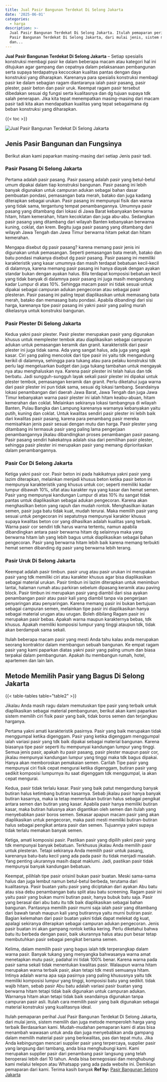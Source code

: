 ```yaml
---
title: Jual Pasir Bangunan Terdekat Di Selong Jakarta
date: '2025-06-01'
categories:
  - harga
description: >-
  Jual Pasir Bangunan Terdekat Di Selong Jakarta. Itulah pemaparan perihal Jual
  Pasir Bangunan Terdekat Di Selong Jakarta, dari mulai jenis, sistem memilih
  dan...
---
```


**Jual Pasir Bangunan Terdekat Di Selong Jakarta** – Setiap spesialis konstruksi membagi pasir ke dalam beberapa macam atau kategori hal ini ditujukan agar gampang dan cepatnya dalam pelaksanaan pembangunan serta supaya terdapatnya kecocokan kualitas pantas dengan daya konstruksi yang diharapkan. Karenanya para spesialis konstruksi membagi pasir ke dalam sebagian ragam diantaranya ialah pasir pasang, pasir plester, pasir beton dan pasir uruk. Keempat ragam pasir tersebut dibedakan sesuai dg fungsi serta kualitasnya dan dg tujuan supaya tdk salah penerapan. Jika kita tepat menempatkan masing-masing dari macam pasir tadi kita akan mendapatkan kualitas yang tepat sebagaimana dg beban konstruksi yang diharapkan.

{{< toc >}}

![Jual Pasir Bangunan Terdekat Di Selong Jakarta](/images/jual-pasir-bangunan-10.png)

## Jenis Pasir Bangunan dan Fungsinya

Berikut akan kami paparkan masing-masing dari setiap Jenis pasir tadi.

### Pasir Pasang Di Selong Jakarta

Pertama adalah pasir pasang. Pasir pasang adalah pasir yang betul-betul umum dipakai dalam tiap konstruksi bangunan. Pasir pasang ini lebih banyak digunakan untuk campuran adukan sebagai bahan dasar pembuatan pondasi, pemasangan bata merah, batako dan juga kadang diterapkan sebagai urukan. Pasir pasang ini mempunyai fisik dan warna yang tidak sama, tergantung tempat penambangannya. Umumnya pasir pasang yang ditambang dari lokasi di Jawa Barat kebanyakan berwarna hitam, hitam kemerahan, hitam kecoklatan dan juga abu-abu. Sedangkan pasir pasang yang ditambang dari wilayah Banten kebanyakan berwarna kuning, coklat, dan krem. Begitu juga pasir pasang yang ditambang dari wilayah Jawa Tengah dan Jawa Timur berwarna hitam pekat dan hitam kemerahan.

Mengapa disebut dg pasir pasang? karena memang pasir jenis ini digunakan untuk pemasangan. Seperti pemasangan bata merah, batako dan batu pondasi makanya disebut dg pasir pasang. Pasir pasang ini memiliki karakteristik yang kasar umumnya dan masih terdapat bebatuan kecil-kecil di dalamnya, karena memang pasir pasang ini hanya diayak dengan ayakan standar bukan dengan ayakan halus. Bila terdapat komposisi bebatuan kecil yang tidak banyak di dalamnya pasir pasang ini juga masih mengandung kadar Lumpur di atas 10%. Sehingga macam pasir ini tidak sesuai untuk dipakai sebagai campuran adukan pengecoran atau sebagai pasir plesteran. Pasir pasang ini paling tepat diaplikasikan untuk memasang bata merah, batako dan memasang batu pondasi. Apabila dibandingi dari sisi harga, karenanya tipe pasir pasang ini yakni pasir yang paling murah dikelasnya untuk konstruksi bangunan.

### Pasir Plester Di Selong Jakarta

Kedua yakni pasir plester. Pasir plester merupakan pasir yang digunakan khusus untuk memplester tembok atau diaplikasikan sebagai campuran adukan untuk pemasangan keramik dan granit. karakteristik dari pasir plester ini juga tidak sama. Ada yang sangat halus, ada juga yang agak kasar. Ciri yang paling mencolok dari tipe pasir ini yaitu tdk mengandung kerikil di dalamnya, sehingga para tukang atau para pelaku konstruksi tdk perlu lagi mengeluarkan budget dan juga tukang tambahan untuk mengayak nya atau menghaluskan nya. Karena pasir plester ini telah halus dan tdk berbatu. Jadi sungguh-sungguh layak sekali pasir plester ini dipakai untuk plester tembok, pemasangan keramik dan granit. Perlu diketahui juga warna dari pasir plester ini pun tidak sama, sesuai dg lokasi tambang. Seandainya lokasi penambangan dari daerah Jawa Barat, Jawa Tengah dan juga Jawa Timur kebanyakan warna pasir plester ini ialah hitam keabu-abuan, hitam kemerahan dan coklat. Melainkan sekiranya lokasi tambangnya di wilayah Banten, Pulau Bangka dan Lampung karenanya warnanya kebanyakan yaitu putih, kuning dan coklat. Untuk kwalitas sendiri pasir plester ini lebih baik dari kwalitas pasir pasang, karena para penambang pasir mereka memisahkan jenis pasir sesuai dengan mutu dan harga. Pasir plester yang ditambang ini termasuk pasir yang paling lama pengerjaan penambangannya jikalau dibandingkan proses penambangan pasir pasang. Pasir pasang sendiri hakekatnya adalah sisa dari pemilihan pasir plester, sehingga pasir plester ini merupakan pasir yang memang diprioritaskan dalam penambangannya.

### Pasir Cor Di Selong Jakarta

Ketiga yakni pasir cor. Pasir beton ini pada hakikatnya yakni pasir yang lazim diterapkan, melainkan menjadi khusus beton ketika pasir beton ini mempunyai karakteristik yang khusus untuk cor; seperti memiliki kadar lumpur dibawah 10%, sifat atau karakter nya yang kasar dan hemat semen. Pasir yang mempunyai kandungan Lumpur di atas 10% itu sangat tidak pantas untuk diaplikasikan sebagai adukan pengecoran. Karena akan menghasilkan beton yang rapuh dan mudah rontok. Menghasilkan ikatan semen, pasir juga batu tidak kuat, mudah terurai. Maka memilih pasir yang sesuai untuk pengecoran ini sepatutnya mempunyai karakter khusus supaya kwalitas beton cor yang dihasilkan adalah kualitas yang terbaik. Warna pasir cor sendiri tdk harus warna tertentu, namun apabila dibandingkan antara pasir berwarna hitam dg selainnya maka yang berwarna hitam lah yang lebih bagus untuk diaplikasikan sebagai bahan pengecoran. Pasir yang berwarna hitam lebih baik karena memang terbukti hemat semen dibanding dg pasir yang berwarna lebih terang.

### Pasir Uruk Di Selong Jakarta

Keempat adalah pasir timbun. pasir urug atau pasir urukan ini merupakan pasir yang tdk memiliki ciri atau karakter khusus agar bisa diaplikasikan sebagai material urukan. Pasir timbun ini lazim diterapkan untuk menimbun lantai, halaman rumah atau parkiran sebelum dipasang keramik atau paving block. Pasir timbun ini merupakan pasir yang diambil dari sisa ayakan penambangan pasir atau pasir kali yang diambil tanpa via pengerjaan penyaringan atau penyaringan. Karena memang pasir ini bukan bertujuan sebagai campuran semen, melainkan tipe pasir ini diaplikasikan hanya sebagai material urugan atau urugan. Boleh dibilang Ragam pasir ini merupakan pasir bebas. Apakah warna maupun karakternya bebas, tdk khusus. Apakah memiliki komposisi lumpur yang tinggi ataupun tdk, tidak akan berdampak sama sekali.

Itulah beberapa macam pasir yang mesti Anda tahu kalau anda merupakan seorang kontraktor dalam membangun sebuah bangunan. Ke empat ragam pasir yang kami paparkan diatas yakni pasir yang paling umum dan biasa terpakai dalam pembangunan. Apakah itu membangun rumah, hotel, apartemen dan lain lain.

## Metode Memilih Pasir yang Bagus Di Selong Jakarta

{{< table-tables table="table2" >}}

Jikalau Anda masih ragu dalam memutuskan tipe pasir yang terbaik untuk diaplikasikan sebagai material pembangunan, berikut akan kami paparkan sistem memilih ciri fisik pasir yang baik, tidak boros semen dan terjangkau harganya.

Pertama yakni amati karakteristik pasirnya. Pasir yang baik merupakan tidak menggumpal ketika digenggam. Pasir yang ketika digenggam menggumpal ialah variasi pasir yang tdk baik dipakai sebagai material bangunan. Karena biasanya tipe pasir seperti itu mempunyai kandungan lumpur yang tinggi. Semua jenis pasir, apakah itu pasir pasang, pasir plester maupun pasir cor, jikalau mempunyai kandungan lumpur yang tinggi maka tdk bagus dipakai. Hanya akan memboroskan pemakaian semen. Carilah Tipe pasir yang mempunyai ciri fisik cepat mengurai ketika digenggam, butiran pasir yang sedikit komposisi lumpurnya itu saat digenggam tdk menggumpal, ia akan cepat mengurai.

Kedua, pasir tidak terlalu kasar. Pasir yang baik patut mengandung banyak butiran halus ketimbang butiran kasarnya. Sebab jikalau pasir hanya banyak butiran kasarnya, maka ia tetap memerlukan butiran halus sebagai pengikat antara semen dan butiran yang kasar. Apabila pasir hanya memiliki butiran kasar, maka butiran halusnya akan digantikan oleh semen dan itulah yang menyebabkan pasir boros semen. Sekasar apapun macam pasir yang akan diaplikasikan untuk pengecoran, maka pasti mesti memiliki butiran-butiran halus sebagai pengikat antara pasir dan semen. Tujuannya yakni supaya tidak terlalu memakan banyak semen.

Ketiga, amati komposisi pasir. Pastikan pasir yang dipilih yakni pasir yang tdk mempunyai banyak bebatuan. Terkhusus jikalau Anda memilih pasir untuk plesteran. Tetapi sekiranya Anda memilih pasir untuk pasang, karenanya batu-batu kecil yang ada pada pasir itu tidak menjadi masalah. Yang penting ukurannya masih dapat maklumi. Jadi, pastikan pasir tidak mempunyai banyak kandungan bebatuan.

Keempat, pilihlah tipe pasir orisinil bukan pasir buatan. Meski sama-sama halus dan juga lembut namun betul-betul berbeda, terutama dari kualitasnya. Pasir buatan yaitu pasir yang diciptakan dari ayakan Abu batu atau sisa debu penambangan batu split atau batu screening. Ragam pasir ini yaitu pasir yang bukan murni butiran pasir, hanya bubuk batu saja. Pasir yang berasal dari abu batu itu tdk baik diaplikasikan sebagai bahan bangunan. Pantasnya memilih pasir murni saja ialah pasir yang ditambang dari bawah tanah maupun kali yang butirannya yaitu murni butiran pasir. Bagian kelemahan dari pasir buatan yakni tidak dapat melekat dg kuat, apalagi sekiranya diterapkan sebagai campuran adukan pengecoran. Jenis pasir buatan ini akan gampang rontok ketika kering. Perlu diketahui bahwa batu itu berbeda dengan pasir, baik ukurannya halus atau pun besar tetap membutuhkan pasir sebagai pengikat bersama semen.

Kelima, dalam memilih pasir yang bagus ialah tdk terperangkap dalam warna pasir. Banyak tukang yang menyangka bahwasanya warna amat menetapkan mutu pasir, padahal ini tidak 100% benar. Karena warna pada pasir sama sekali tidak menentukan kwalitas pasir. Walaupun warna hitam merupakan warna terbaik pasir, akan tetapi tdk mesti semuanya hitam. Intinya adalah warna apa saja pasirnya yang paling khususnya yaitu tdk memiliki komposisi lumpur yang tinggi, komposisi batu yang sedikit. tidak wajib hitam, sebab pasir Abu batu adalah variasi pasir buatan yang berwarna hitam tetapi tidak baik digunakan untuk campuran adukan. Warnanya hitam akan tetapi tidak baik seandainya digunakan tanpa campuran pasir asli. Itulah cara memilih pasir yang baik digunakan sebagai material konstruksi yang kualitasnya ideal.

Itulah pemaparan perihal Jual Pasir Bangunan Terdekat Di Selong Jakarta, dari mulai jenis, sistem memilih dan juga metode memperoleh harga yang terbaik Berdasarkan kami. Mudah-mudahan pemaparan kami di atas bisa menambah wawasan untuk anda dan juga menyebabkan anda gampang dalam memilih material pasir yang berkwalitas, pas dan tepat mutu. Jika Anda kebingungan mencari supplier pasir yang terpercaya, supplier pasir yang langsung dari tambang, anda bisa menghubungi kami. Kami merupakan supplier pasir dari penambang pasir langsung yang telah beroperasi lebih dari 10 tahun. Anda bisa bernegosiasi dan menghubungi kami melalui telepon atau Whatsapp yang ada pada website ini. Demikian pemaparan dari kami. Terima kasih banyak
**Ref by:** [Pasir Bangunan Selong Jakarta](https://id.wikipedia.org/wiki/Pasir)

